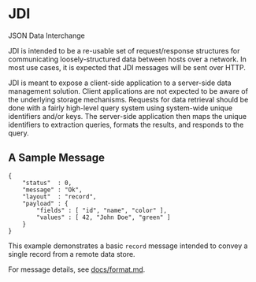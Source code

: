 JDI
===

JSON Data Interchange

JDI is intended to be a re-usable set of request/response structures for
communicating loosely-structured data between hosts over a network. In most
use cases, it is expected that JDI messages will be sent over HTTP.

JDI is meant to expose a client-side application to a server-side data
management solution. Client applications are not expected to be aware of the
underlying storage mechanisms. Requests for data retrieval should be done with
a fairly high-level query system using system-wide unique identifiers and/or
keys. The server-side application then maps the unique identifiers to
extraction queries, formats the results, and responds to the query.

A Sample Message
----------------

    {
        "status"  : 0,
        "message" : "Ok",
        "layout"  : "record",
        "payload" : {
            "fields" : [ "id", "name", "color" ],
            "values" : [ 42, "John Doe", "green" ]
        }
    }

This example demonstrates a basic `record` message intended to convey a single
record from a remote data store.

For message details, see [docs/format.md](docs/format.md).

